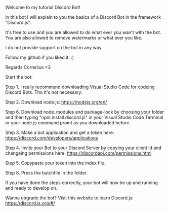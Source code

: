 

Welcome to my tutorial Discord Bot!

In this bot I will explain to you the basics of a Discord Bot in the framework "Discord.js".

It's free to use and you are allowed to do what ever you wan't with the bot. You are also allowed to remove watermarks or what ever you like.

I do not provide support on the bot in any way.

Follow my github if you liked it. :)

Regards Cornelius <3



Start the bot:

Step 1. I really recommend downloading Visual Studio Code for codeing Discord Bots. Tho It's not necessary.

Step 2. Download node.js: https://nodejs.org/en/

Step 6. Download node_modules and package-lock by choosing your folder and then typing "npm install discord.js" in your Visual Studio Code Terminal or your node.js command promt as you downloaded before.

Step 3. Make a bot application and get a token here: https://discord.com/developers/applications

Step 4. Invite your Bot to your Discord Server by copying your client id and changeing permissions here: https://discordapi.com/permissions.html

Step 5. Copypaste your token into the index file.

Step 8. Press the batchfile in the folder.

If you have done the steps correctly, your bot will now be up and running and ready to develop on.




 Wanna upgrade the bot? Visit this website to learn Discord.js: https://discord.js.org/#/






